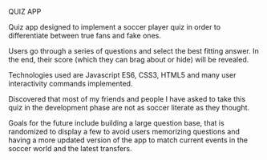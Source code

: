  QUIZ APP


Quiz app designed to implement a soccer player quiz in order to differentiate between true fans and fake ones. 

Users go through a series of questions and select the best fitting answer. In the end, their score (which they can brag about or hide) will be revealed.

Technologies used are Javascript ES6, CSS3, HTML5 and many user interactivity commands implemented.

Discovered that most of my friends and people I have asked to take this quiz in the development phase are not as soccer literate as they thought.

Goals for the future include building a large question base, that is randomized to display a few to avoid users memorizing questions and having a more updated version of the app to match current events in the soccer world and the latest transfers.



